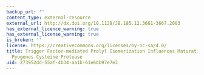 ```yaml
---
backup_url: ''
content_type: external-resource
external_url: http://dx.doi.org/10.1128/JB.185.12.3661-3667.2003
has_external_licence_warning: true
has_external_license_warning: true
is_broken: ''
license: https://creativecommons.org/licenses/by-nc-sa/4.0/
title: Trigger Factor-mediated Prolyl Isomerization Influences Maturation of the Streptococcus
  Pyogenes Cysteine Protease
uid: 273952dd-55af-4b34-aa1b-61e6bb97e7e3
---
```

